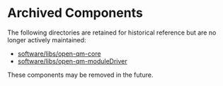 # Archived Components

The following directories are retained for historical reference but are no longer actively maintained:

- [software/libs/open-qm-core](software/libs/open-qm-core)
- [software/libs/open-qm-moduleDriver](software/libs/open-qm-moduleDriver)

These components may be removed in the future.
